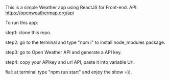 This is a simple Weather app using ReactJS for Front-end.
API: https://openweathermap.org/api

To run this app:

step1: clone this repo.

step2: go to the terminal and type "npm i" to install node_modules package.

step3: go to Open Weather API and generate a API key.

step4: copy your APIkey and url API, paste it into variable Url.

fial: at terminal type "npm run start" and enjoy the show =)).


